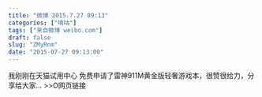 ```yaml
---
title: "微博 2015.7.27 09:13"
categories: ["嘀咕"]
tags: ["来自微博 weibo.com"]
draft: false
slug: "ZMyRnm"
date: "2015-07-27 09:13:00"
---
```


<p>我刚刚在天猫试用中心 免费申请了雷神911M黄金版轻奢游戏本，很赞很给力，分享给大家... >>O网页链接  ​​​​</p>
